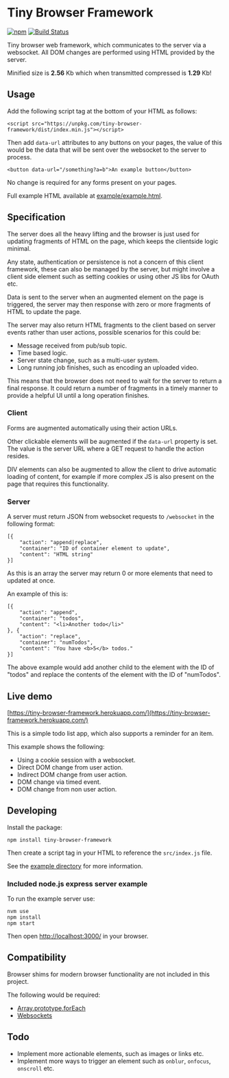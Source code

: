 # Tiny Browser Framework

[![npm](https://img.shields.io/npm/v/tiny-browser-framework.svg)]()
[![Build Status](https://travis-ci.org/thedumbterminal/TinyBrowserFramework.svg?branch=master)](https://travis-ci.org/thedumbterminal/TinyBrowserFramework)

Tiny browser web framework, which communicates to the server via a websocket. All DOM changes are performed using HTML provided by the server.

Minified size is **2.56** Kb which when transmitted compressed is **1.29** Kb!

## Usage

Add the following script tag at the bottom of your HTML as follows:

    <script src="https://unpkg.com/tiny-browser-framework/dist/index.min.js"></script>

Then add `data-url` attributes to any buttons on your pages, the value of this would be the data that will be sent over the websocket to the server to process.

    <button data-url="/something?a=b">An example button</button>

No change is required for any forms present on your pages.

Full example HTML available at [example/example.html](example/example.html).

## Specification

The server does all the heavy lifting and the browser is just used for updating fragments of HTML on the page, which keeps the clientside logic minimal.

Any state, authentication or persistence is not a concern of this client framework, these can also be managed by the server, but might involve a client side element such as setting cookies or using other JS libs for OAuth etc.

Data is sent to the server when an augmented element on the page is triggered, the server may then response with zero or more fragments of HTML to update the page.

The server may also return HTML fragments to the client based on server events rather than user actions, possible scenarios for this could be:

* Message received from pub/sub topic.
* Time based logic.
* Server state change, such as a multi-user system.
* Long running job finishes, such as encoding an uploaded video.

This means that the browser does not need to wait for the server to return a final response. It could return a number of fragments in a timely manner to provide a helpful UI until a long operation finishes.

### Client

Forms are augmented automatically using their action URLs.

Other clickable elements will be augmented if the `data-url` property is set. The value is the server URL where a GET request to handle the action resides.

DIV elements can also be augmented to allow the client to drive automatic loading of content, for example if more complex JS is also present on the page that requires this functionality.

### Server

A server must return JSON from websocket requests to `/websocket` in the following format:

    [{
    	"action": "append|replace",
    	"container": "ID of container element to update",
    	"content": "HTML string"
    }]

As this is an array the server may return 0 or more elements that need to updated at once.

An example of this is:

    [{
    	"action": "append",
    	"container": "todos",
    	"content": "<li>Another todo</li>"
    }, {
    	"action": "replace",
    	"container": "numTodos",
    	"content": "You have <b>5</b> todos."
    }]

The above example would add another child to the element with the ID of "todos" and replace the contents of the element with the ID of "numTodos".

## Live demo

[https://tiny-browser-framework.herokuapp.com/](https://tiny-browser-framework.herokuapp.com/)

This is a simple todo list app, which also supports a reminder for an item.

This example shows the following:

* Using a cookie session with a websocket.
* Direct DOM change from user action.
* Indirect DOM change from user action.
* DOM change via timed event.
* DOM change from non user action.

## Developing

Install the package:

    npm install tiny-browser-framework

Then create a script tag in your HTML to reference the `src/index.js` file.

See the [example directory](example/) for more information.

### Included node.js express server example

To run the example server use:

    nvm use
    npm install
    npm start

Then open [http://localhost:3000/](http://localhost:3000/) in your browser.

## Compatibility

Browser shims for modern browser functionality are not included in this project.

The following would be required:

* [Array.prototype.forEach](https://developer.mozilla.org/en-US/docs/Web/JavaScript/Reference/Global_Objects/Array/forEach)
* [Websockets](https://github.com/Modernizr/Modernizr/wiki/HTML5-Cross-Browser-Polyfills#web-sockets)

## Todo

* Implement more actionable elements, such as images or links etc.
* Implement more ways to trigger an element such as `onblur`, `onfocus`, `onscroll` etc.

